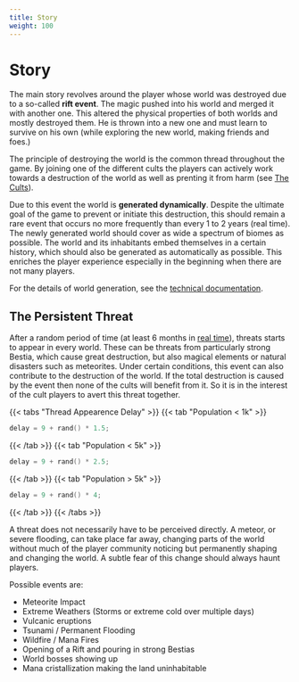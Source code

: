 ```yaml
---
title: Story
weight: 100
---
```

# Story

The main story revolves around the player whose world was destroyed due to a so-called **rift event**. The magic pushed into
his world and merged it with another one. This altered the physical properties of both worlds and mostly destroyed them.
He is thrown into a new one and must learn to survive on his own (while exploring the new world, making friends and foes.)

The principle of destroying the world is the common thread throughout the game. By joining one of the different cults the
players can actively work towards a destruction of the world as well as prenting it from harm (see [The Cults](/mechanics/cults)).

Due to this event the world is **generated dynamically**. Despite the ultimate goal of the game to prevent or initiate this
destruction, this should remain a rare event that occurs no more frequently than every 1 to 2 years (real time). The
newly generated world should cover as wide a spectrum of biomes as possible. The world and its inhabitants embed
themselves in a certain history, which should also be generated as automatically as possible. This enriches the player
experience especially in the beginning when there are not many players.

For the details of world generation, see the [technical documentation](/).

## The Persistent Threat

After a random period of time (at least 6 months in [real time](/docs/mechanics/time)), threats starts to appear in every world. These can be threats
from particularly strong Bestia, which cause great destruction, but also magical elements or natural disasters such as
meteorites. Under certain conditions, this event can also contribute to the destruction of the world. If the total destruction
is caused by the event then none of the cults will benefit from it. So it is in the interest of the cult players to
avert this threat together.

{{< tabs "Thread Appearence Delay" >}}
{{< tab "Population < 1k" >}}

```kotlin
delay = 9 + rand() * 1.5;
```

{{< /tab >}}
{{< tab "Population < 5k" >}}

```kotlin
delay = 9 + rand() * 2.5;
```

{{< /tab >}}
{{< tab "Population > 5k" >}}

```kotlin
delay = 9 + rand() * 4;
```

{{< /tab >}}
{{< /tabs >}}

A threat does not necessarily have to be perceived directly. A meteor, or severe flooding, can take place far away,
changing parts of the world without much of the player community noticing but permanently shaping and changing the world.
A subtle fear of this change should always haunt players.

Possible events are:

* Meteorite Impact
* Extreme Weathers (Storms or extreme cold over multiple days)
* Vulcanic eruptions
* Tsunami / Permanent Flooding
* Wildfire / Mana Fires
* Opening of a Rift and pouring in strong Bestias
* World bosses showing up
* Mana cristallization making the land uninhabitable
